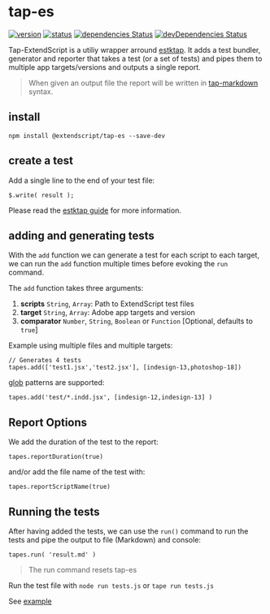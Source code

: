 # tap-es

[![version](https://img.shields.io/npm/v/@extendscript/tap-es.svg)](https://www.npmjs.org/package/@extendscript/tap-es)
[![status](https://travis-ci.org/ExtendScript/tap-es.svg)](https://travis-ci.org/ExtendScript/tap-es)
[![dependencies Status](https://david-dm.org/ExtendScript/tap-es/status.svg)](https://david-dm.org/ExtendScript/tap-es)
[![devDependencies Status](https://david-dm.org/ExtendScript/tap-es/dev-status.svg)](https://david-dm.org/ExtendScript/tap-es?type=dev)

Tap-ExtendScript is a utiliy wrapper arround [estktap](https://github.com/nbqx/estktap). It adds a test bundler, generator and reporter that takes a test (or a set of tests) and pipes them to multiple app targets/versions and outputs a single report.

> When given an output file the report will be written in [tap-markdown](https://github.com/Hypercubed/tap-markdown) syntax.

## install

    npm install @extendscript/tap-es --save-dev

## create a test

Add a single line to the end of your test file:

    $.write( result );

Please read the [estktap guide](https://github.com/nbqx/estktap#readme) for more information.

## adding and generating tests

With the `add` function we can generate a test for each script to each target, we can run the `add` function multiple times before evoking the `run` command.

The `add` function takes three arguments:

  1. __scripts__ `String`, `Array`: Path to ExtendScript test files
  2. __target__ `String`, `Array`: Adobe app targets and version
  3. __comparator__ `Number`, `String`, `Boolean` or `Function` [Optional, defaults to `true`]

Example using multiple files and multiple targets:

    // Generates 4 tests
    tapes.add(['test1.jsx','test2.jsx'], [indesign-13,photoshop-18])

[glob](https://github.com/isaacs/node-glob) patterns are supported:

    tapes.add('test/*.indd.jsx', [indesign-12,indesign-13] )


## Report Options

We add the duration of the test to the report:

    tapes.reportDuration(true)

and/or add the file name of the test with:

    tapes.reportScriptName(true)


## Running the tests

After having added the tests, we can use the `run()` command to run the tests and pipe the output to file (Markdown) and console:

    tapes.run( 'result.md' )

> The run command resets tap-es   

Run the test file with `node run tests.js` or `tape run tests.js`

See [example](test/add.test.report.js)
